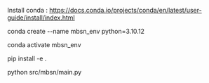 
Install conda : https://docs.conda.io/projects/conda/en/latest/user-guide/install/index.html

conda create --name mbsn_env python=3.10.12

conda activate mbsn_env

pip install -e .

python src/mbsn/main.py
